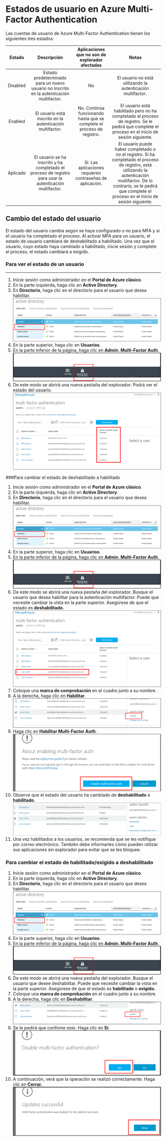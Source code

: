 <properties 
	pageTitle="Estados de usuario de Microsoft Azure Multi-Factor Authentication" 
	description="Obtenga información sobre los estados de usuario en Azure MFA." 
	services="multi-factor-authentication" 
	documentationCenter="" 
	authors="billmath" 
	manager="stevenpo" 
	editor="curtand"/>

<tags 
	ms.service="multi-factor-authentication" 
	ms.workload="identity" 
	ms.tgt_pltfrm="na" 
	ms.devlang="na" 
	ms.topic="article" 
	ms.date="05/12/2016" 
	ms.author="billmath"/>

# Estados de usuario en Azure Multi-Factor Authentication

Las cuentas de usuario de Azure Multi-Factor Authentication tienen los siguientes tres estados:

Estado | Descripción |Aplicaciones que no son de explorador afectadas| Notas 
:-------------: | :-------------: |:-------------: |:-------------: |
Disabled | Estado predeterminado para un nuevo usuario no inscrito en la autenticación multifactor.|No|El usuario no está utilizando la autenticación multifactor.
Enabled |El usuario está inscrito en la autenticación multifactor.|No. Continúa funcionando hasta que se complete el proceso de registro.|El usuario está habilitado pero no ha completado el proceso de registro. Se le pedirá que complete el proceso en el inicio de sesión siguiente.
Aplicado|El usuario se ha inscrito y ha completado el proceso de registro para usar la autenticación multifactor.|Sí. Las aplicaciones requieren contraseñas de aplicación. | El usuario puede haber completado o no el registro. Si ha completado el proceso de registro, está utilizando la autenticación multifactor. De lo contrario, se le pedirá que complete el proceso en el inicio de sesión siguiente.

## Cambio del estado del usuario
El estado del usuario cambia según se haya configurado o no para MFA y si el usuario ha completado el proceso. Al activar MFA para un usuario, el estado de usuario cambiará de deshabilitado a habilitado. Una vez que el usuario, cuyo estado haya cambiado a habilitado, inicie sesión y complete el proceso, el estado cambiará a exigido.

### Para ver el estado de un usuario
--------------------------------------------------------------------------------
1.  Inicie sesión como administrador en el **Portal de Azure clásico**.
2.  En la parte izquierda, haga clic en **Active Directory**.
3.  En **Directorio**, haga clic en el directorio para el usuario que desea habilitar. ![Hacer clic en Directorio](./media/multi-factor-authentication-get-started-cloud/directory1.png)
4.  En la parte superior, haga clic en **Usuarios**.
5.  En la parte inferior de la página, haga clic en **Admin. Multi-Factor Auth**. ![Hacer clic en Directorio](./media/multi-factor-authentication-get-started-cloud/manage1.png)
6.  De este modo se abrirá una nueva pestaña del explorador. Podrá ver el estado del usuario. ![Hacer clic en Directorio](./media/multi-factor-authentication-get-started-user-states/userstate1.png)

###Para cambiar el estado de deshabilitado a habilitado
1.  Inicie sesión como administrador en el **Portal de Azure clásico**.
2.  En la parte izquierda, haga clic en **Active Directory**.
3.  En **Directorio**, haga clic en el directorio para el usuario que desea habilitar. ![Hacer clic en Directorio](./media/multi-factor-authentication-get-started-cloud/directory1.png)
4.  En la parte superior, haga clic en **Usuarios**.
5.  En la parte inferior de la página, haga clic en **Admin. Multi-Factor Auth**. ![Hacer clic en Directorio](./media/multi-factor-authentication-get-started-cloud/manage1.png)
6.  De este modo se abrirá una nueva pestaña del explorador. Busque el usuario que desea habilitar para la autenticación multifactor. Puede que necesite cambiar la vista en la parte superior. Asegúrese de que el estado es **deshabilitado.** ![Habilitar usuario](./media/multi-factor-authentication-get-started-cloud/enable1.png)
7.  Coloque una **marca de comprobación** en el cuadro junto a su nombre.
7.  A la derecha, haga clic en **Habilitar**. ![Habilitar usuario](./media/multi-factor-authentication-get-started-cloud/user1.png)
8.  Haga clic en **Habilitar Multi-Factor Auth**. ![Habilitar usuario](./media/multi-factor-authentication-get-started-cloud/enable2.png)
9.  Observe que el estado del usuario ha cambiado de **deshabilitado** a **habilitado**. ![Habilitar usuarios](./media/multi-factor-authentication-get-started-cloud/user.png)
10.  Una vez habilitados a los usuarios, se recomienda que se les notifique por correo electrónico. También debe informarles cómo pueden utilizar sus aplicaciones sin explorador para evitar que se les bloquee.

### Para cambiar el estado de habilitado/exigido a deshabilitado
1.  Inicie sesión como administrador en el **Portal de Azure clásico**.
2.  En la parte izquierda, haga clic en **Active Directory**.
3.  En **Directorio**, haga clic en el directorio para el usuario que desea habilitar. ![Hacer clic en Directorio](./media/multi-factor-authentication-get-started-cloud/directory1.png)
4.  En la parte superior, haga clic en **Usuarios**.
5.  En la parte inferior de la página, haga clic en **Admin. Multi-Factor Auth**. ![Hacer clic en Directorio](./media/multi-factor-authentication-get-started-cloud/manage1.png)
6.  De este modo se abrirá una nueva pestaña del explorador. Busque el usuario que desee deshabilitar. Puede que necesite cambiar la vista en la parte superior. Asegúrese de que el estado es **habilitado** o **exigido.**
7.  Coloque una **marca de comprobación** en el cuadro junto a su nombre.
7.  A la derecha, haga clic en **Deshabilitar**. ![Deshabilitar usuario](./media/multi-factor-authentication-get-started-user-states/userstate2.png)
8.  Se le pedirá que confirme esto. Haga clic en **Sí**. ![Deshabilitar usuario](./media/multi-factor-authentication-get-started-user-states/userstate3.png)
9.  A continuación, verá que la operación se realizó correctamente. Haga clic en **Cerrar.** ![Deshabilitar usuario](./media/multi-factor-authentication-get-started-user-states/userstate4.png)

<!---HONumber=AcomDC_0518_2016-->